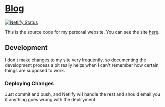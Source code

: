 # [Blog](https://vkoushik.netlify.app)

[![Netlify Status](https://api.netlify.com/api/v1/badges/272327f2-f0cf-4afd-aa83-d290d3e8c50f/deploy-status)](https://app.netlify.com/sites/vkoushik/deploys)

This is the source code for my personal website.
You can see the site [here](https://vkoushik.netlify.app).

## Development

I don't make changes to my site very frequently,
so documenting the development process a bit really helps when I can't
remember how certain things are supposed to work.

### Deploying Changes

Just commit and push, and Netlify will handle the rest and should email you if
anything goes wrong with the deployment.